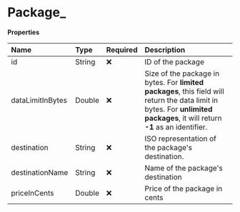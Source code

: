# Package\_

**Properties**

| Name             | Type   | Required | Description                                                                                                                                                                 |
| :--------------- | :----- | :------- | :-------------------------------------------------------------------------------------------------------------------------------------------------------------------------- |
| id               | String | ❌       | ID of the package                                                                                                                                                           |
| dataLimitInBytes | Double | ❌       | Size of the package in bytes. For **limited packages**, this field will return the data limit in bytes. For **unlimited packages**, it will return **-1** as an identifier. |
| destination      | String | ❌       | ISO representation of the package's destination.                                                                                                                            |
| destinationName  | String | ❌       | Name of the package's destination                                                                                                                                           |
| priceInCents     | Double | ❌       | Price of the package in cents                                                                                                                                               |
